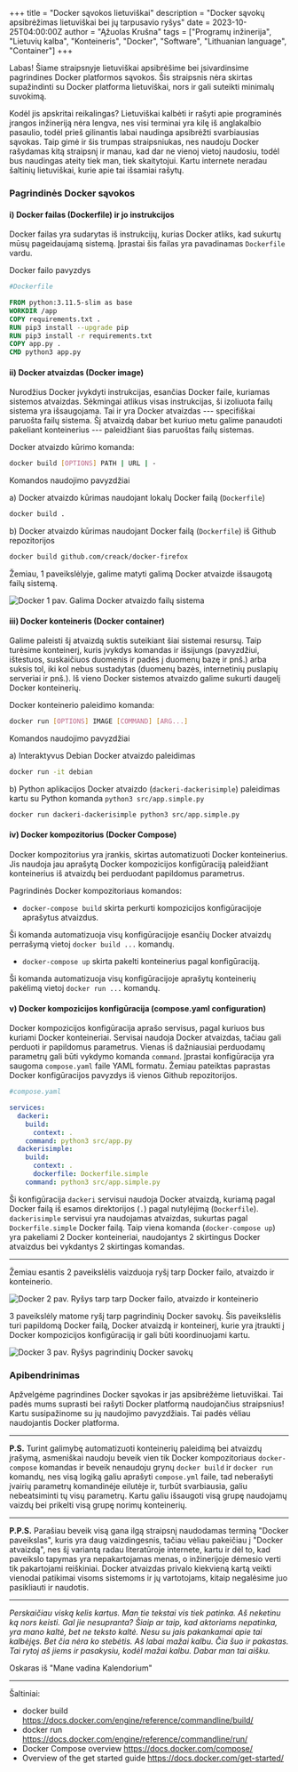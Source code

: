 +++
title = "Docker sąvokos lietuviškai"
description = "Docker sąvokų apsibrėžimas lietuviškai bei jų tarpusavio ryšys"
date = 2023-10-25T04:00:00Z
author = "Ąžuolas Krušna"
tags = ["Programų inžinerija", "Lietuvių kalba", "Konteineris", "Docker", "Software", "Lithuanian language", "Container"]
+++

Labas! Šiame straipsnyje lietuviškai apsibrėšime bei įsivardinsime pagrindines Docker platformos sąvokos. Šis straipsnis nėra skirtas supažindinti su Docker platforma lietuviškai, nors ir gali suteikti minimalų suvokimą.

Kodėl jis apskritai reikalingas? Lietuviškai kalbėti ir rašyti apie programinės įrangos inžineriją nėra lengva, nes visi terminai yra kilę iš anglakalbio pasaulio, todėl prieš gilinantis labai naudinga apsibrėžti svarbiausias sąvokas. Taip gimė ir šis trumpas straipsniukas, nes naudoju Docker rašydamas kitą straipsnį ir manau, kad dar ne vienoj vietoj naudosiu, todėl bus naudingas ateity tiek man, tiek skaitytojui. Kartu internete neradau šaltinių lietuviškai, kurie apie tai išsamiai rašytų.

### Pagrindinės Docker sąvokos

#### i) Docker failas (Dockerfile) ir jo instrukcijos

Docker failas yra sudarytas iš instrukcijų, kurias Docker atliks, kad sukurtų mūsų pageidaujamą sistemą. Įprastai šis failas yra pavadinamas `Dockerfile` vardu.

Docker failo pavyzdys
```bash
#Dockerfile
```
```Dockerfile
FROM python:3.11.5-slim as base
WORKDIR /app
COPY requirements.txt .
RUN pip3 install --upgrade pip
RUN pip3 install -r requirements.txt
COPY app.py .
CMD python3 app.py
```

#### ii) Docker atvaizdas (Docker image)

Nurodžius Docker įvykdyti instrukcijas, esančias Docker faile, kuriamas sistemos atvaizdas. Sėkmingai atlikus visas instrukcijas, ši izoliuota failų sistema yra išsaugojama. Tai ir yra Docker atvaizdas --- specifiškai paruošta failų sistema. Šį atvaizdą dabar bet kuriuo metu galime panaudoti pakeliant konteinerius --- paleidžiant šias paruoštas failų sistemas.

Docker atvaizdo kūrimo komanda: 
```bash
docker build [OPTIONS] PATH | URL | -
```

Komandos naudojimo pavyzdžiai

a) Docker atvaizdo kūrimas naudojant lokalų Docker failą (`Dockerfile`)
```bash
docker build .
```

b) Docker atvaizdo kūrimas naudojant Docker failą (`Dockerfile`) iš Github repozitorijos
```bash
docker build github.com/creack/docker-firefox
```

Žemiau, 1 paveikslėlyje, galime matyti galimą Docker atvaizde išsaugotą failų sistemą.

![Docker](../docker_image_file_system.png)
1 pav. Galima Docker atvaizdo failų sistema
#### iii) Docker konteineris (Docker container)

Galime paleisti šį atvaizdą suktis suteikiant šiai sistemai resursų. Taip turėsime konteinerį, kuris įvykdys komandas ir išsijungs (pavyzdžiui, ištestuos, suskaičiuos duomenis ir padės į duomenų bazę ir pnš.) arba suksis tol, iki kol nebus sustadytas (duomenų bazės, internetinių puslapių serveriai ir pnš.). Iš vieno Docker sistemos atvaizdo galime sukurti daugelį Docker konteinerių.

Docker konteinerio paleidimo komanda: 
```bash
docker run [OPTIONS] IMAGE [COMMAND] [ARG...]
```

Komandos naudojimo pavyzdžiai

a) Interaktyvus Debian Docker atvaizdo paleidimas
```bash
docker run -it debian
```

b) Python aplikacijos Docker atvaizdo (`dackeri-dackerisimple`) paleidimas kartu su Python komanda `python3 src/app.simple.py`
```bash
docker run dackeri-dackerisimple python3 src/app.simple.py
```

#### iv) Docker kompozitorius (Docker Compose)

Docker kompozitorius yra įrankis, skirtas automatizuoti Docker konteinerius. Jis naudoja jau aprašytą Docker kompozicijos konfigūraciją paleidžiant konteinerius iš atvaizdų bei perduodant papildomus parametrus.

Pagrindinės Docker kompozitoriaus komandos:
- `docker-compose build` skirta perkurti kompozicijos konfigūracijoje aprašytus atvaizdus. 

Ši komanda automatizuoja visų konfigūracijoje esančių Docker atvaizdų perrašymą vietoj `docker build ...` komandų.

- `docker-compose up` skirta pakelti konteinerius pagal konfigūraciją. 

Ši komanda automatizuoja visų konfigūracijoje aprašytų konteinerių pakėlimą vietoj `docker run ...` komandų.

#### v) Docker kompozicijos konfigūracija (compose.yaml configuration)

Docker kompozicijos konfigūracija aprašo servisus, pagal kuriuos bus kuriami Docker konteineriai. Servisai naudoja Docker atvaizdas, tačiau gali perduoti ir papildomus parametrus. Vienas iš dažniausiai perduodamų parametrų gali būti vykdymo komanda `command`. Įprastai konfigūracija yra saugoma `compose.yaml` faile YAML formatu. Žemiau pateiktas paprastas Docker konfigūracijos pavyzdys iš vienos Github repozitorijos.

```bash
#compose.yaml
```
```yaml
services:
  dackeri:
    build:
      context: .
    command: python3 src/app.py
  dackerisimple:
    build:
      context: .
      dockerfile: Dockerfile.simple
    command: python3 src/app.simple.py
```

Ši konfigūracija `dackeri` servisui naudoja Docker atvaizdą, kuriamą pagal Docker failą iš esamos direktorijos (`.`) pagal nutylėjimą (`Dockerfile`). `dackerisimple` servisui yra naudojamas atvaizdas, sukurtas pagal `Dockerfile.simple` Docker failą. Taip viena komanda (`docker-compose up`) yra pakeliami 2 Docker konteineriai, naudojantys 2 skirtingus Docker atvaizdus bei vykdantys 2 skirtingas komandas.

***

Žemiau esantis 2 paveikslėlis vaizduoja ryšį tarp Docker failo, atvaizdo ir konteinerio.

![Docker](../docker.jpg)
2 pav. Ryšys tarp tarp Docker failo, atvaizdo ir konteinerio

3 paveikslėly matome ryšį tarp pagrindinių Docker savokų. Šis paveikslėlis turi papildomą Docker failą, Docker atvaizdą ir konteinerį, kurie yra įtraukti į Docker kompozicijos konfigūraciją ir gali būti koordinuojami kartu.

![Docker](../docker_compose.jpg)
3 pav. Ryšys pagrindinių Docker savokų

### Apibendrinimas

Apžvelgėme pagrindines Docker sąvokas ir jas apsibrėžėme lietuviškai. Tai padės mums suprasti bei rašyti Docker platformą naudojančius straipsnius! Kartu susipažinome su jų naudojimo pavyzdžiais. Tai padės vėliau naudojantis Docker platforma.  

***

**P.S.** Turint galimybę automatizuoti konteinerių paleidimą bei atvaizdų įrašymą, asmeniškai naudoju beveik vien tik Docker kompozitoriaus `docker-compose` komandas ir beveik nenaudoju grynų `docker build` ir `docker run` komandų, nes visą logiką galiu aprašyti `compose.yml` faile, tad neberašyti įvairių parametrų komandinėje eilutėje ir, turbūt svarbiausia, galiu nebeatsiminti tų visų parametrų. Kartu galiu išsaugoti visą grupę naudojamų vaizdų bei prikelti visą grupę norimų konteinerių.

***

**P.P.S.** Parašiau beveik visą gana ilgą straipsnį naudodamas terminą "Docker paveikslas", kuris yra daug vaizdingesnis, tačiau vėliau pakeičiau į "Docker atvaizdą", nes šį variantą radau literatūroje internete, kartu ir dėl to, kad paveikslo tapymas yra nepakartojamas menas, o inžinerijoje dėmesio verti tik pakartojami reiškiniai. Docker atvaizdas privalo kiekvieną kartą veikti vienodai patikimai visoms sistemoms ir jų vartotojams, kitaip negalėsime juo pasikliauti ir naudotis.

***

*Perskaičiau viską kelis kartus. Man tie tekstai vis tiek patinka. Aš neketinu ką nors keisti. Gal jie nesupranta? Šiaip ar taip, kad aktoriams nepatinka, yra mano kaltė, bet ne teksto kaltė. Nesu su jais pakankamai apie tai kalbėjęs. Bet čia nėra ko stebėtis. Aš labai mažai kalbu. Čia šuo ir pakastas. Tai rytoj aš jiems ir pasakysiu, kodėl mažai kalbu.  Dabar man tai aišku.*

Oskaras iš "Mane vadina Kalendorium"

***

Šaltiniai: 

- docker build https://docs.docker.com/engine/reference/commandline/build/
- docker run https://docs.docker.com/engine/reference/commandline/run/
- Docker Compose overview https://docs.docker.com/compose/ 
- Overview of the get started guide https://docs.docker.com/get-started/
